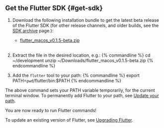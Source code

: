 ## Get the Flutter SDK {#get-sdk}

1. Download the following installation bundle to get the latest beta release of the
Flutter SDK (for other release channels, and older builds, see the [SDK
archive](/sdk-archive/) page.):
    * [flutter_macos_v0.1.5-beta.zip](https://storage.googleapis.com/flutter_infra/releases/beta/macos/flutter_macos_v0.1.5-beta.zip)
<br><br>
1. Extract the file in the desired location, e.g.:
    {% commandline %}
    cd ~/development
    unzip ~/Downloads/flutter_macos_v0.1.5-beta.zip
    {% endcommandline %}

1. Add the `flutter` tool to your path:
    {% commandline %}
    export PATH=`pwd`/flutter/bin:$PATH
    {% endcommandline %}

The above command sets your PATH variable temporarily, for the current terminal window. To
permanently add Flutter to your path, see [Update your path](#update-your-path).

You are now ready to run Flutter commands!

To update an existing version of Flutter, see [Upgrading Flutter](/upgrading/).
